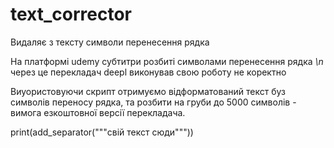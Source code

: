 # text_corrector
Видаляє з тексту символи перенесення рядка

На платформі udemy субтитри розбиті символами перенесення рядка _\n_
через це перекладач deepl виконував свою роботу не коректно

Виуористовуючи скрипт отримуємо відформатований текст буз символів переносу рядка,
та розбити на груби до 5000 символів - вимога езкоштовної версії перекладача.
 
print(add_separator("""свій текст сюди"""))

